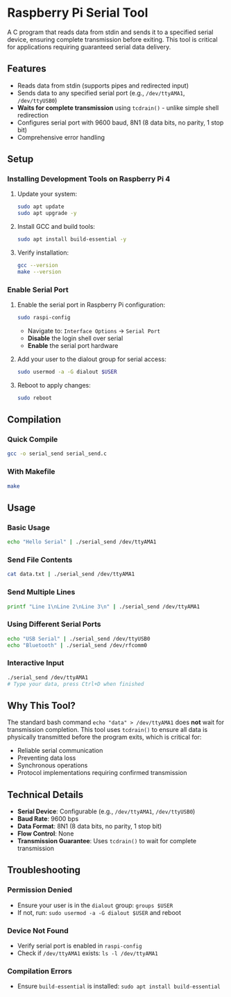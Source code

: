 # Raspberry Pi Serial Tool

A C program that reads data from stdin and sends it to a specified serial device, ensuring complete transmission before exiting. This tool is critical for applications requiring guaranteed serial data delivery.

## Features

- Reads data from stdin (supports pipes and redirected input)
- Sends data to any specified serial port (e.g., `/dev/ttyAMA1`, `/dev/ttyUSB0`)
- **Waits for complete transmission** using `tcdrain()` - unlike simple shell redirection
- Configures serial port with 9600 baud, 8N1 (8 data bits, no parity, 1 stop bit)
- Comprehensive error handling

## Setup

### Installing Development Tools on Raspberry Pi 4

1. Update your system:
   ```bash
   sudo apt update
   sudo apt upgrade -y
   ```

2. Install GCC and build tools:
   ```bash
   sudo apt install build-essential -y
   ```

3. Verify installation:
   ```bash
   gcc --version
   make --version
   ```

### Enable Serial Port

1. Enable the serial port in Raspberry Pi configuration:
   ```bash
   sudo raspi-config
   ```
   - Navigate to: `Interface Options` → `Serial Port`
   - **Disable** the login shell over serial
   - **Enable** the serial port hardware

2. Add your user to the dialout group for serial access:
   ```bash
   sudo usermod -a -G dialout $USER
   ```

3. Reboot to apply changes:
   ```bash
   sudo reboot
   ```

## Compilation

### Quick Compile
```bash
gcc -o serial_send serial_send.c
```

### With Makefile
```bash
make
```

## Usage

### Basic Usage
```bash
echo "Hello Serial" | ./serial_send /dev/ttyAMA1
```

### Send File Contents
```bash
cat data.txt | ./serial_send /dev/ttyAMA1
```

### Send Multiple Lines
```bash
printf "Line 1\nLine 2\nLine 3\n" | ./serial_send /dev/ttyAMA1
```

### Using Different Serial Ports
```bash
echo "USB Serial" | ./serial_send /dev/ttyUSB0
echo "Bluetooth" | ./serial_send /dev/rfcomm0
```

### Interactive Input
```bash
./serial_send /dev/ttyAMA1
# Type your data, press Ctrl+D when finished
```

## Why This Tool?

The standard bash command `echo "data" > /dev/ttyAMA1` does **not** wait for transmission completion. This tool uses `tcdrain()` to ensure all data is physically transmitted before the program exits, which is critical for:

- Reliable serial communication
- Preventing data loss
- Synchronous operations
- Protocol implementations requiring confirmed transmission

## Technical Details

- **Serial Device**: Configurable (e.g., `/dev/ttyAMA1`, `/dev/ttyUSB0`)
- **Baud Rate**: 9600 bps
- **Data Format**: 8N1 (8 data bits, no parity, 1 stop bit)
- **Flow Control**: None
- **Transmission Guarantee**: Uses `tcdrain()` to wait for complete transmission

## Troubleshooting

### Permission Denied
- Ensure your user is in the `dialout` group: `groups $USER`
- If not, run: `sudo usermod -a -G dialout $USER` and reboot

### Device Not Found
- Verify serial port is enabled in `raspi-config`
- Check if `/dev/ttyAMA1` exists: `ls -l /dev/ttyAMA1`

### Compilation Errors
- Ensure `build-essential` is installed: `sudo apt install build-essential`
